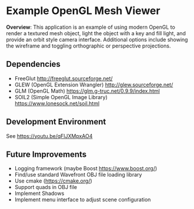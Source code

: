 # Example OpenGL Mesh Viewer

**Overview**:
This application is an example of using modern OpenGL to render a textured mesh object,
light the object with a key and fill light, and provide an orbit style camera interface.
Additional options include showing the wireframe and toggling orthographic or perspective
projections.


## Dependencies

- FreeGlut http://freeglut.sourceforge.net/
- GLEW (OpenGL Extension Wrangler) http://glew.sourceforge.net/
- GLM (OpenGL Math) https://glm.g-truc.net/0.9.9/index.html
- SOIL2 (Simple OpenGL Image Library) https://www.lonesock.net/soil.html


## Development Environment

See https://youtu.be/qFlJXMpxAO4


## Future Improvements

- Logging framework (maybe Boost https://www.boost.org/)
- Find/use standard Wavefront OBJ file loading library
- Use cmake (https://cmake.org/)
- Support quads in OBJ file
- Implement Shadows
- Implement menu interface to adjust scene configuration
